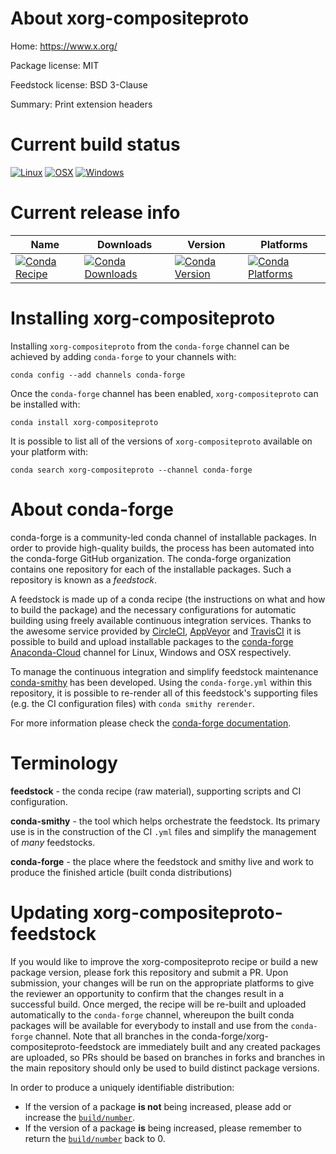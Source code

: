About xorg-compositeproto
=========================

Home: https://www.x.org/

Package license: MIT

Feedstock license: BSD 3-Clause

Summary: Print extension headers



Current build status
====================

[![Linux](https://img.shields.io/circleci/project/github/conda-forge/xorg-compositeproto-feedstock/master.svg?label=Linux)](https://circleci.com/gh/conda-forge/xorg-compositeproto-feedstock)
[![OSX](https://img.shields.io/travis/conda-forge/xorg-compositeproto-feedstock/master.svg?label=macOS)](https://travis-ci.org/conda-forge/xorg-compositeproto-feedstock)
[![Windows](https://img.shields.io/appveyor/ci/conda-forge/xorg-compositeproto-feedstock/master.svg?label=Windows)](https://ci.appveyor.com/project/conda-forge/xorg-compositeproto-feedstock/branch/master)

Current release info
====================

| Name | Downloads | Version | Platforms |
| --- | --- | --- | --- |
| [![Conda Recipe](https://img.shields.io/badge/recipe-xorg--compositeproto-green.svg)](https://anaconda.org/conda-forge/xorg-compositeproto) | [![Conda Downloads](https://img.shields.io/conda/dn/conda-forge/xorg-compositeproto.svg)](https://anaconda.org/conda-forge/xorg-compositeproto) | [![Conda Version](https://img.shields.io/conda/vn/conda-forge/xorg-compositeproto.svg)](https://anaconda.org/conda-forge/xorg-compositeproto) | [![Conda Platforms](https://img.shields.io/conda/pn/conda-forge/xorg-compositeproto.svg)](https://anaconda.org/conda-forge/xorg-compositeproto) |

Installing xorg-compositeproto
==============================

Installing `xorg-compositeproto` from the `conda-forge` channel can be achieved by adding `conda-forge` to your channels with:

```
conda config --add channels conda-forge
```

Once the `conda-forge` channel has been enabled, `xorg-compositeproto` can be installed with:

```
conda install xorg-compositeproto
```

It is possible to list all of the versions of `xorg-compositeproto` available on your platform with:

```
conda search xorg-compositeproto --channel conda-forge
```


About conda-forge
=================

conda-forge is a community-led conda channel of installable packages.
In order to provide high-quality builds, the process has been automated into the
conda-forge GitHub organization. The conda-forge organization contains one repository
for each of the installable packages. Such a repository is known as a *feedstock*.

A feedstock is made up of a conda recipe (the instructions on what and how to build
the package) and the necessary configurations for automatic building using freely
available continuous integration services. Thanks to the awesome service provided by
[CircleCI](https://circleci.com/), [AppVeyor](https://www.appveyor.com/)
and [TravisCI](https://travis-ci.org/) it is possible to build and upload installable
packages to the [conda-forge](https://anaconda.org/conda-forge)
[Anaconda-Cloud](https://anaconda.org/) channel for Linux, Windows and OSX respectively.

To manage the continuous integration and simplify feedstock maintenance
[conda-smithy](https://github.com/conda-forge/conda-smithy) has been developed.
Using the ``conda-forge.yml`` within this repository, it is possible to re-render all of
this feedstock's supporting files (e.g. the CI configuration files) with ``conda smithy rerender``.

For more information please check the [conda-forge documentation](https://conda-forge.org/docs/).

Terminology
===========

**feedstock** - the conda recipe (raw material), supporting scripts and CI configuration.

**conda-smithy** - the tool which helps orchestrate the feedstock.
                   Its primary use is in the construction of the CI ``.yml`` files
                   and simplify the management of *many* feedstocks.

**conda-forge** - the place where the feedstock and smithy live and work to
                  produce the finished article (built conda distributions)


Updating xorg-compositeproto-feedstock
======================================

If you would like to improve the xorg-compositeproto recipe or build a new
package version, please fork this repository and submit a PR. Upon submission,
your changes will be run on the appropriate platforms to give the reviewer an
opportunity to confirm that the changes result in a successful build. Once
merged, the recipe will be re-built and uploaded automatically to the
`conda-forge` channel, whereupon the built conda packages will be available for
everybody to install and use from the `conda-forge` channel.
Note that all branches in the conda-forge/xorg-compositeproto-feedstock are
immediately built and any created packages are uploaded, so PRs should be based
on branches in forks and branches in the main repository should only be used to
build distinct package versions.

In order to produce a uniquely identifiable distribution:
 * If the version of a package **is not** being increased, please add or increase
   the [``build/number``](https://conda.io/docs/user-guide/tasks/build-packages/define-metadata.html#build-number-and-string).
 * If the version of a package **is** being increased, please remember to return
   the [``build/number``](https://conda.io/docs/user-guide/tasks/build-packages/define-metadata.html#build-number-and-string)
   back to 0.
